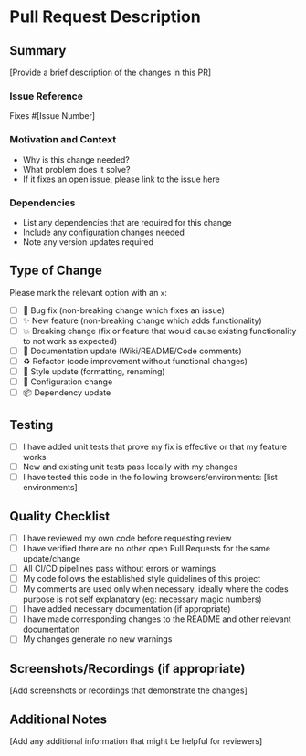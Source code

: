 # Pull Request Description

## Summary
[Provide a brief description of the changes in this PR]

### Issue Reference
Fixes #[Issue Number]

### Motivation and Context
- Why is this change needed?
- What problem does it solve?
- If it fixes an open issue, please link to the issue here

### Dependencies
- List any dependencies that are required for this change
- Include any configuration changes needed
- Note any version updates required

## Type of Change
Please mark the relevant option with an `x`:
- [ ] 🐛 Bug fix (non-breaking change which fixes an issue)
- [ ] ✨ New feature (non-breaking change which adds functionality)
- [ ] 💥 Breaking change (fix or feature that would cause existing functionality to not work as expected)
- [ ] 📝 Documentation update (Wiki/README/Code comments)
- [ ] ♻️ Refactor (code improvement without functional changes)
- [ ] 🎨 Style update (formatting, renaming)
- [ ] 🔧 Configuration change
- [ ] 📦 Dependency update

## Testing
- [ ] I have added unit tests that prove my fix is effective or that my feature works
- [ ] New and existing unit tests pass locally with my changes
- [ ] I have tested this code in the following browsers/environments: [list environments]

## Quality Checklist
- [ ] I have reviewed my own code before requesting review
- [ ] I have verified there are no other open Pull Requests for the same update/change
- [ ] All CI/CD pipelines pass without errors or warnings
- [ ] My code follows the established style guidelines of this project
- [ ] My comments are used only when necessary, ideally where the codes purpose is not self explanatory (eg: necessary magic numbers)
- [ ] I have added necessary documentation (if appropriate)
- [ ] I have made corresponding changes to the README and other relevant documentation
- [ ] My changes generate no new warnings

## Screenshots/Recordings (if appropriate)
[Add screenshots or recordings that demonstrate the changes]

## Additional Notes
[Add any additional information that might be helpful for reviewers]
